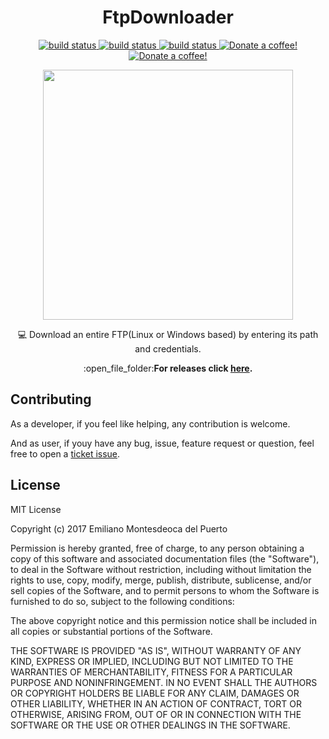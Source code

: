 <h1 align="center">FtpDownloader</h1>

<p align="center">
    <a href="https://travis-ci.com/emimontesdeoca/FTPDownloader">
        <img src="https://travis-ci.org/emimontesdeoca/FTPDownloader.svg?branch=master"
             alt="build status">
    </a>
    <a href="https://github.com/emimontesdeoca/FTPDownloade/releases">
        <img src="https://img.shields.io/badge/version-3.0-green.svg"
             alt="build status">
    </a>
    <a href="https://github.com/emimontesdeoca/FTPDownloade/releases">
        <img src="https://img.shields.io/badge/Platform-Windows-blue.svg"
             alt="build status">
    </a>
    <a href="https://www.paypal.com/cgi-bin/webscr?cmd=_s-xclick&hosted_button_id=UBYQDM59B3GCC">
        <img src="https://img.shields.io/badge/Donate-PayPal-green.svg"
             alt="Donate a coffee!">
    </a>
    <a href="LICENSE">
        <img src="https://img.shields.io/github/license/mashape/apistatus.svg"
             alt="Donate a coffee!">
    </a>
</p>

<p align="center"><img src="https://i.imgur.com/SUfeLAo.png" height="400px" ></p>

<p align="center">
💻 Download an entire FTP(Linux or Windows based) by entering its path and credentials.
</p>

<p align="center">
:open_file_folder:<strong>For releases click <a href="https://github.com/emimontesdeoca/FTPDownloader/releases">here</a>.</strong>
</p>

## Contributing

As a developer, if you feel like helping, any contribution is welcome.

And as user, if youy have any bug, issue, feature request or question, feel free to open a [ticket issue](https://github.com/emimontesdeoca/FTPDownloader/issues).

## License

MIT License

Copyright (c) 2017 Emiliano Montesdeoca del Puerto

Permission is hereby granted, free of charge, to any person obtaining a copy
of this software and associated documentation files (the "Software"), to deal
in the Software without restriction, including without limitation the rights
to use, copy, modify, merge, publish, distribute, sublicense, and/or sell
copies of the Software, and to permit persons to whom the Software is
furnished to do so, subject to the following conditions:

The above copyright notice and this permission notice shall be included in all
copies or substantial portions of the Software.

THE SOFTWARE IS PROVIDED "AS IS", WITHOUT WARRANTY OF ANY KIND, EXPRESS OR
IMPLIED, INCLUDING BUT NOT LIMITED TO THE WARRANTIES OF MERCHANTABILITY,
FITNESS FOR A PARTICULAR PURPOSE AND NONINFRINGEMENT. IN NO EVENT SHALL THE
AUTHORS OR COPYRIGHT HOLDERS BE LIABLE FOR ANY CLAIM, DAMAGES OR OTHER
LIABILITY, WHETHER IN AN ACTION OF CONTRACT, TORT OR OTHERWISE, ARISING FROM,
OUT OF OR IN CONNECTION WITH THE SOFTWARE OR THE USE OR OTHER DEALINGS IN THE
SOFTWARE.
